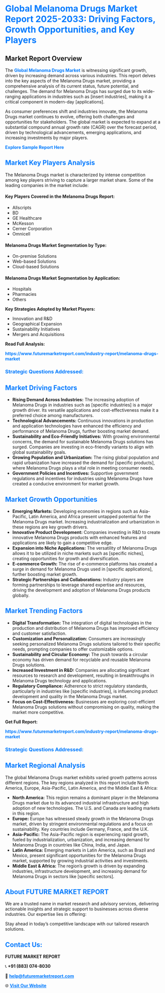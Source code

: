 <h1 style="color: #007BFF;">Global Melanoma Drugs Market Report 2025-2033: Driving Factors, Growth Opportunities, and Key Players</h1>

<section id="overview">
<h2>Market Report Overview</h2>
<p>The <a href="https://www.futuremarketreport.com/industry-report/melanoma-drugs-market" style="color: #007BFF; text-decoration: none;"><strong>Global Melanoma Drugs Market</strong></a> is witnessing significant growth, driven by increasing demand across various industries. This report delves into the key aspects of the Melanoma Drugs market, providing a comprehensive analysis of its current status, future potential, and challenges. The demand for Melanoma Drugs has surged due to its wide-ranging applications in industries such as [insert industries], making it a critical component in modern-day [applications].</p>
<p>As consumer preferences shift and industries innovate, the Melanoma Drugs market continues to evolve, offering both challenges and opportunities for stakeholders. The global market is expected to expand at a substantial compound annual growth rate (CAGR) over the forecast period, driven by technological advancements, emerging applications, and increasing investments by major players.</p>
</section>

<section id="overview">
<p><a href="https://www.futuremarketreport.com/request-sample/reportId=36188" style="color: #007BFF; text-decoration: none;"><strong>Explore Sample Report Here</strong></a></p>
</section>

<section id="key-players">
<h2 style="color: #007BFF;">Market Key Players Analysis</h2>
<p>The Melanoma Drugs market is characterized by intense competition among key players striving to capture a larger market share. Some of the leading companies in the market include:</p>
<h4>Key Players Covered in the Melanoma Drugs Report:</h4>
<ul><li>Allscripts</li><li>BD</li><li>GE Healthcare</li><li>McKesson</li><li>Cerner Corporation</li><li>Omnicell</li></ul>
<h4>Melanoma Drugs Market Segmentation by Type:</h4>
<ul><li>On-premise Solutions</li><li>Web-based Solutions</li><li>Cloud-based Solutions</li></ul>

<h4>Melanoma Drugs Market Segmentation by Application:</h4>
<ul><li>Hospitals</li><li>Pharmacies</li><li>Others</li></ul>
<p><strong>Key Strategies Adopted by Market Players:</strong></p>
<ul>
<li>Innovation and R&D</li>
<li>Geographical Expansion</li>
<li>Sustainability Initiatives</li>
<li>Mergers and Acquisitions</li>
</ul>
</section>

<section>
<p><strong>Read Full Analysis: </strong></p><a href="https://www.futuremarketreport.com/industry-report/melanoma-drugs-market" style="color: #007BFF; text-decoration: none;"><strong>https://www.futuremarketreport.com/industry-report/melanoma-drugs-market</strong></a>
<h3 style="color: #007BFF;">Strategic Questions Addressed:</h3>
</section>

<section id="driving-factors">
<h2 style="color: #007BFF;">Market Driving Factors</h2>
<ul>
<li><strong>Rising Demand Across Industries:</strong> The increasing adoption of Melanoma Drugs in industries such as [specific industries] is a major growth driver. Its versatile applications and cost-effectiveness make it a preferred choice among manufacturers.</li>
<li><strong>Technological Advancements:</strong> Continuous innovations in production and application technologies have enhanced the efficiency and performance of Melanoma Drugs, further boosting market demand.</li>
<li><strong>Sustainability and Eco-Friendly Initiatives:</strong> With growing environmental concerns, the demand for sustainable Melanoma Drugs solutions has surged. Companies are investing in eco-friendly variants to align with global sustainability goals.</li>
<li><strong>Growing Population and Urbanization:</strong> The rising global population and rapid urbanization have increased the demand for [specific products], where Melanoma Drugs plays a vital role in meeting consumer needs.</li>
<li><strong>Government Policies and Incentives:</strong> Supportive government regulations and incentives for industries using Melanoma Drugs have created a conducive environment for market growth.</li>
</ul>
</section>

<section id="growth-opportunities">
<h2 style="color: #007BFF;">Market Growth Opportunities</h2>
<ul>
<li><strong>Emerging Markets:</strong> Developing economies in regions such as Asia-Pacific, Latin America, and Africa present untapped potential for the Melanoma Drugs market. Increasing industrialization and urbanization in these regions are key growth drivers.</li>
<li><strong>Innovative Product Development:</strong> Companies investing in R&D to create innovative Melanoma Drugs products with enhanced features and applications are likely to gain a competitive edge.</li>
<li><strong>Expansion into Niche Applications:</strong> The versatility of Melanoma Drugs allows it to be utilized in niche markets such as [specific niches], creating opportunities for growth and diversification.</li>
<li><strong>E-commerce Growth:</strong> The rise of e-commerce platforms has created a surge in demand for Melanoma Drugs used in [specific applications], further boosting market growth.</li>
<li><strong>Strategic Partnerships and Collaborations:</strong> Industry players are forming partnerships to leverage shared expertise and resources, driving the development and adoption of Melanoma Drugs products globally.</li>
</ul>
</section>

<section id="trending-factors">
<h2 style="color: #007BFF;">Market Trending Factors</h2>
<ul>
<li><strong>Digital Transformation:</strong> The integration of digital technologies in the production and distribution of Melanoma Drugs has improved efficiency and customer satisfaction.</li>
<li><strong>Customization and Personalization:</strong> Consumers are increasingly seeking personalized Melanoma Drugs solutions tailored to their specific needs, prompting companies to offer customizable options.</li>
<li><strong>Sustainability and Circular Economy:</strong> The push towards a circular economy has driven demand for recyclable and reusable Melanoma Drugs solutions.</li>
<li><strong>Increased Investment in R&D:</strong> Companies are allocating significant resources to research and development, resulting in breakthroughs in Melanoma Drugs technology and applications.</li>
<li><strong>Regulatory Compliance:</strong> Adherence to strict regulatory standards, particularly in industries like [specific industries], is influencing product development and quality in the Melanoma Drugs market.</li>
<li><strong>Focus on Cost-Effectiveness:</strong> Businesses are exploring cost-efficient Melanoma Drugs solutions without compromising on quality, making the market more competitive.</li>
</ul>
</section>

<section>
<p><strong>Get Full Report: </strong></p><a href="https://www.futuremarketreport.com/industry-report/melanoma-drugs-market" style="color: #007BFF; text-decoration: none;"><strong>https://www.futuremarketreport.com/industry-report/melanoma-drugs-market</strong></a>
<h3 style="color: #007BFF;">Strategic Questions Addressed:</h3>
</section>


<section id="regional-analysis">
<h2 style="color: #007BFF;">Market Regional Analysis</h2>
<p>The global Melanoma Drugs market exhibits varied growth patterns across different regions. The key regions analyzed in this report include North America, Europe, Asia-Pacific, Latin America, and the Middle East & Africa:</p>
<ul>
<li><strong>North America:</strong> This region remains a dominant player in the Melanoma Drugs market due to its advanced industrial infrastructure and high adoption of new technologies. The U.S. and Canada are leading markets in this region.</li>
<li><strong>Europe:</strong> Europe has witnessed steady growth in the Melanoma Drugs market, driven by stringent environmental regulations and a focus on sustainability. Key countries include Germany, France, and the U.K.</li>
<li><strong>Asia-Pacific:</strong> The Asia-Pacific region is experiencing rapid growth, fueled by industrialization, urbanization, and increasing demand for Melanoma Drugs in countries like China, India, and Japan.</li>
<li><strong>Latin America:</strong> Emerging markets in Latin America, such as Brazil and Mexico, present significant opportunities for the Melanoma Drugs market, supported by growing industrial activities and investments.</li>
<li><strong>Middle East & Africa:</strong> The region’s growth is driven by expanding industries, infrastructure development, and increasing demand for Melanoma Drugs in sectors like [specific sectors].</li>
</ul>
</section>

<footer>
<h2 style="color: #007BFF;">About FUTURE MARKET REPORT</h2>
<p>We are a trusted name in market research and advisory services, delivering actionable insights and strategic support to businesses across diverse industries. Our expertise lies in offering:</p>

<p>Stay ahead in today’s competitive landscape with our tailored research solutions.</p>

<h2 style="color: #007BFF;">Contact Us:</h2>
<p><strong>FUTURE MARKET REPORT</strong></p>
<p>📞 <strong>+91 (883) 074-8030</strong></p>
<p>📧 <strong><a href="mailto:help@futuremarketreport.com" style="color: #007BFF;">help@futuremarketreport.com</a></strong></p>
<p>🌐 <strong><a href="https://www.futuremarketreport.com/" style="color: #007BFF;">Visit Our Website</a></strong></p>
</footer>